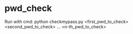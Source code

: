 # pwd_check

Run with cmd: python checkmypass.py <first_pwd_to_check> <second_pwd_to_check> ... <n-th_pwd_to_check>
